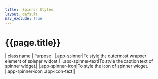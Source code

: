 ```yaml
---
title:  Spinner Styles
layout: default
nav_exclude: true
---
```

# {{page.title}}

| class name  | Purpose |
|.app-spinner|To style the outermost wrapper element of spinner widget.|
|.app-spinner-text|To style the caption text of spinner widget.|
|.app-spinner-icon|To style the icon of spinner widget.|
|.app-spinner-icon .app-icon-text||
